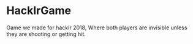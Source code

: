 # HackIrGame
Game we made for hackIr 2018, Where both players are invisible unless they are shooting or getting hit.
